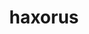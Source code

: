 ---
id: 612
title: haxorus
types: [dragon]
image: https://raw.githubusercontent.com/PokeAPI/sprites/master/sprites/pokemon/612.png
---